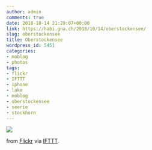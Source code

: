 ```yaml
---
author: admin
comments: true
date: 2018-10-14 21:29:07+00:00
link: https://habi.gna.ch/2018/10/14/oberstockensee/
slug: oberstockensee
title: Oberstockensee
wordpress_id: 5451
categories:
- moblog
- photos
tags:
- flickr
- IFTTT
- iphone
- lake
- moblog
- oberstockensee
- seerie
- stockhorn
---
```


![](https://static.flickr.com/1953/43502529790_2d5bb6e582_b.jpg)

from [Flickr](https://flic.kr/p/29haQv5) via [IFTTT](https://ifttt.com/?ref=da&site=wordpress).

